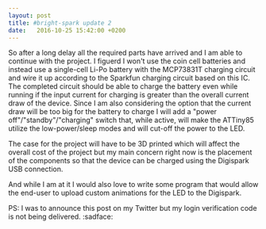 ```yaml
---
layout: post
title: #bright-spark update 2
date:   2016-10-25 15:42:00 +0200
---
```

So after a long delay all the required parts have arrived and I am able to continue with the project. I figuerd I won't use the coin cell batteries and instead use a single-cell Li-Po battery with the MCP73831T charging circuit and wire it up according to the Sparkfun charging circuit based on this IC. The completed circuit should be able to charge the battery even while running if the input current for charging is greater than the overall current draw of the device. Since I am also considering the option that the current draw will be too big for the battery to charge I will add a "power off"/"standby"/"charging" switch that, while active, will make the ATTiny85 utilize the low-power/sleep modes and will cut-off the power to the LED.

The case for the project will have to be 3D printed which will affect the overall cost of the project but my main concern right now is the placement of the components so that the device can be charged using the Digispark USB connection.

And while I am at it I would also love to write some program that would allow the end-user to upload custom animations for the LED to the Digispark.

PS: I was to announce this post on my Twitter but my login verification code is not being delivered. :sadface:
